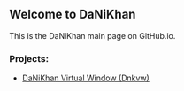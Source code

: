 ## Welcome to DaNiKhan

This is the DaNiKhan main page on GitHub.io.

### Projects:

- [DaNiKhan Virtual Window (Dnkvw)](https://danikhan-gbr.github.io/DaNiKhan-V-Window)
